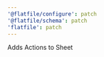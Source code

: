 ```yaml
---
'@flatfile/configure': patch
'@flatfile/schema': patch
'flatfile': patch
---
```


Adds Actions to Sheet

